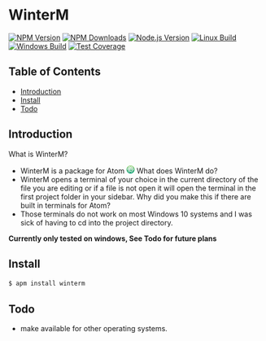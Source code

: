# WinterM

[![NPM Version][npm-image]][npm-url]
[![NPM Downloads][downloads-image]][downloads-url]
[![Node.js Version][node-version-image]][node-version-url]
[![Linux Build][travis-image]][travis-url]
[![Windows Build][appveyor-image]][appveyor-url]
[![Test Coverage][coveralls-image]][coveralls-url]

## Table of Contents

- [Introduction](#introduction)
- [Install](#install)
- [Todo](#todo)


## Introduction

What is WinterM?
- WinterM is a package for Atom [![Atom Version][atom-image]][atom-url]
What does WinterM do?
- WinterM opens a terminal of your choice in the current directory of the file you are editing or if a file is not open it will open the terminal in the first project folder in your sidebar.
Why did you make this if there are built in terminals for Atom?
- Those terminals do not work on most Windows 10 systems and I was sick of having to cd into the project directory.

**Currently only tested on windows, See Todo for future plans**


## Install

```sh
$ apm install winterm
```

## Todo

* make available for other operating systems.

[atom-image]: https://github.com/atom/atom/raw/master/resources/app-icons/stable/png/16.png
[atom-url]: https://github.com/atom/atom
[npm-image]: https://img.shields.io/npm/v/winterm.svg
[npm-url]: https://npmjs.org/package/winterm
[node-version-image]: https://img.shields.io/node/v/winterm.svg
[node-version-url]: https://nodejs.org/en/download/
[travis-image]: https://img.shields.io/travis/michaelmano/node-winterm/master.svg?label=linux
[travis-url]: https://travis-ci.org/michaelmano/node-winterm
[appveyor-image]: https://img.shields.io/appveyor/ci/dougwilson/node-winterm/master.svg?label=windows
[appveyor-url]: https://ci.appveyor.com/project/dougwilson/node-winterm
[coveralls-image]: https://img.shields.io/coveralls/michaelmano/node-winterm/master.svg
[coveralls-url]: https://coveralls.io/r/michaelmano/node-winterm?branch=master
[downloads-image]: https://img.shields.io/npm/dm/winterm.svg
[downloads-url]: https://npmjs.org/package/winterm
